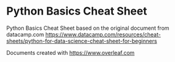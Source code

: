 # Python Basics Cheat Sheet
 Python Basics Cheat Sheet based on the original document from datacamp.com
 https://www.datacamp.com/resources/cheat-sheets/python-for-data-science-cheat-sheet-for-beginners

 Documents created with https://www.overleaf.com
